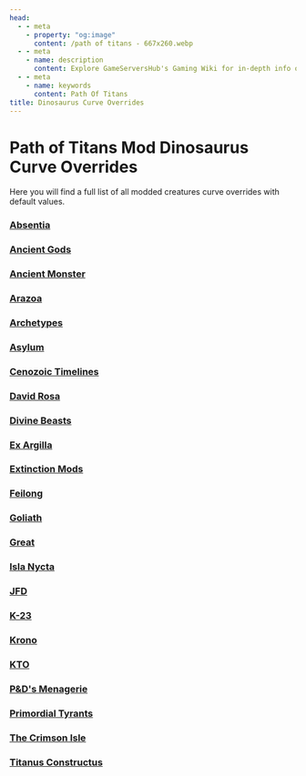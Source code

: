 ```yaml
---
head:
  - - meta
    - property: "og:image"
      content: /path of titans - 667x260.webp
  - - meta
    - name: description
      content: Explore GameServersHub's Gaming Wiki for in-depth info on Path of Titans. Find details on gameplay, features, and updates for the ultimate dino MMO adventure!
  - - meta
    - name: keywords
      content: Path Of Titans
title: Dinosaurus Curve Overrides
---
```


# Path of Titans Mod Dinosaurus Curve Overrides

Here you will find a full list of all modded creatures curve overrides with default values.

### [Absentia](./absentia/index)

### [Ancient Gods](./ancient-gods/index)

### [Ancient Monster](./ancient-monster/index)

### [Arazoa](./arazoa/index)

### [Archetypes](./archetypes/index)

### [Asylum](./asylum/index)

### [Cenozoic Timelines](./cenozoic-timelines/index)

### [David Rosa](./david-rosa/index)

### [Divine Beasts](./divine-beasts/index)

### [Ex Argilla](./ex-argilla/index)

### [Extinction Mods](./extinction-mods/index)

### [Feilong](./feilong/index)

### [Goliath](./goliath/index)

### [Great](./great/index)

### [Isla Nycta](./isla-nycta/index)

### [JFD](./jfd/index)

### [K-23](./k-23/index)

### [Krono](./krono/index)

### [KTO](./kto/index)

### [P&D's Menagerie](./pd-menagerie/index)

### [Primordial Tyrants](./primordial-tyrants/index)

### [The Crimson Isle](./the-crimson-isle/index)

### [Titanus Constructus](./titanus-constructus/index)
